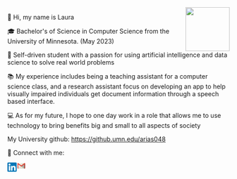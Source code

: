 
<img align="right" width="100" height="100" src="https://media.giphy.com/media/na5kHvSAGyR30kVXqZ/giphy.gif">

👋  Hi, my name is Laura

🎓 Bachelor's of Science in Computer Science from the University of Minnesota. (May 2023)

🌇 Self-driven student with a passion for using artificial intelligence and data science to solve real world problems

📚 My experience includes being a teaching assistant for a computer science class, and a research assistant focus on developing an app to help visually impaired individuals get document information through a speech based interface.

💻 As for my future, I hope to one day work in a role that allows me to use technology to bring benefits big and small to all aspects of society

My University github: https://github.umn.edu/arias048

🤝 Connect with me:

<a href="https://www.linkedin.com/in/laura-arias-fernandez-61b121191/">
  <img align="left" src="https://github.com/lauraAriasFdez/lauraAriasFdez/blob/main/linkedin.png" alt="LinkedIn" width="21px"/>                                                   </a>
  
<a href="mailto:larfer2001@gmail.com">
  <img align="left" src="https://github.com/lauraAriasFdez/lauraAriasFdez/blob/main/email.png" alt="Email" width="21px"/>                                                   
</a>
<!--
📫 How to reach me ...

![til](https://media.giphy.com/media/u2pmTWUi0MXjyrMaVj/giphy.gif)
![til](https://media.giphy.com/media/NgurY1o4z080Jfoyzw/giphy.gif)
![til](https://media.giphy.com/media/L1R1tvI9svkIWwpVYr/giphy.gif)
https://media.giphy.com/media/jdPMeyv9rn0hZHh8n9/giphy.gif
https://media.giphy.com/media/4XXo8A7CIW1lZGgdhm/giphy.gif
https://media.giphy.com/media/na5kHvSAGyR30kVXqZ/giphy.gif
https://media.giphy.com/media/hB3CsPc5aAMC4xEKE0/giphy.gif
✨✨✨✨
--!>







